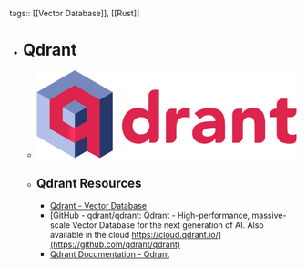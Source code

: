 tags:: [[Vector Database]], [[Rust]]

- # Qdrant
	- ![qdrant.png](../assets/qdrant_1705635421501_0.png)
	- ## Qdrant Resources
		- [Qdrant - Vector Database](https://qdrant.tech/)
		- [GitHub - qdrant/qdrant: Qdrant - High-performance, massive-scale Vector Database for the next generation of AI. Also available in the cloud https://cloud.qdrant.io/](https://github.com/qdrant/qdrant)
		- [Qdrant Documentation - Qdrant](https://qdrant.tech/documentation/)